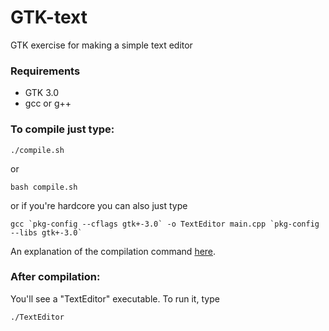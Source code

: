 # GTK-text
GTK exercise for making a simple text editor

### Requirements
- GTK 3.0
- gcc or g++

### To compile just type:
```
./compile.sh
```
or 
```
bash compile.sh
```
or if you're hardcore you can also just type
```
gcc `pkg-config --cflags gtk+-3.0` -o TextEditor main.cpp `pkg-config --libs gtk+-3.0`
```

An explanation of the compilation command [here].

### After compilation:

You'll see a "TextEditor" executable. To run it, type 
```
./TextEditor
```

[here]: https://github.com/rodrigih/GTK-text/wiki/The-Compile-Script-Explained
